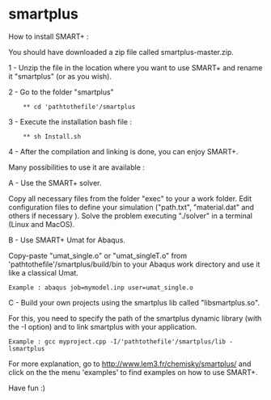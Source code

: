 # smartplus

How to install SMART+ :

You should have downloaded a zip file called smartplus-master.zip.

1 - Unzip the file in the location where you want to use SMART+ and rename it "smartplus" (or as you wish).

2 - Go to the folder "smartplus"

        ** cd 'pathtothefile'/smartplus

3 - Execute the installation bash file :

        ** sh Install.sh

4 - After the compilation and linking is done, you can enjoy SMART+.

Many possibilities to use it are available :

A - Use the SMART+ solver.

Copy all necessary files from the folder "exec" to your a work folder. 
Edit configuration files to define your simulation ("path.txt", "material.dat" and others if necessary ).
Solve the problem executing "./solver" in a terminal (Linux and MacOS).

B - Use SMART+ Umat for Abaqus. 

Copy-paste "umat_single.o" or "umat_singleT.o" from 'pathtothefile'/smartplus/build/bin to your Abaqus work directory and use it like a classical Umat.
    
	Example : abaqus job=mymodel.inp user=umat_single.o

C - Build your own projects using the smartplus lib called "libsmartplus.so".

For this, you need to specify the path of the smartplus dynamic library (with the -I option) and to link smartplus with your application.
    
	Example : gcc myproject.cpp -I/'pathtothefile'/smartplus/lib -lsmartplus

For more explanation, go to http://www.lem3.fr/chemisky/smartplus/ and click on the  the menu 'examples' to find examples on how to use SMART+.

Have fun :)
